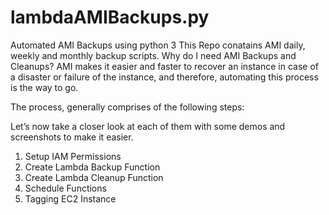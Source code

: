 # lambdaAMIBackups.py
Automated AMI Backups using python 3
This Repo conatains AMI daily, weekly and monthly backup scripts.
Why do I need AMI Backups and Cleanups?
AMI makes it easier and faster to recover an instance in case of a disaster or failure of the instance, and therefore, automating this process is the way to go.

The process, generally comprises of the following steps:

Let’s now take a closer look at each of them with some demos and screenshots to make it easier.
1.	Setup IAM Permissions
2.	Create Lambda Backup Function
3.	Create Lambda Cleanup Function
4.	Schedule Functions
5.	 Tagging EC2 Instance

